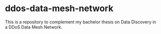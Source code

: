 # ddos-data-mesh-network
This is a repository to complement my bachelor thesis on Data Discovery in a DDoS Data Mesh Network.
